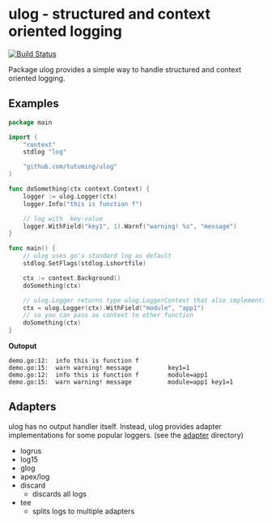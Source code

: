 # ulog - structured and context oriented logging

[![Build Status](https://semaphoreci.com/api/v1/tutuming/ulog/branches/master/badge.svg)](https://semaphoreci.com/tutuming/ulog)

Package ulog provides a simple way to handle structured and context oriented logging.

## Examples

```go
package main

import (
	"context"
	stdlog "log"

	"github.com/tutuming/ulog"
)

func doSomething(ctx context.Context) {
	logger := ulog.Logger(ctx)
	logger.Info("this is function f")

	// log with  key-value
	logger.WithField("key1", 1).Warnf("warning! %s", "message")
}

func main() {
	// ulog uses go's standard log as default
	stdlog.SetFlags(stdlog.Lshortfile)

	ctx := context.Background()
	doSomething(ctx)

	// ulog.Logger returns type ulog.LoggerContext that also implements context.Context
	ctx = ulog.Logger(ctx).WithField("module", "app1")
	// so you can pass as context to other function
	doSomething(ctx)
}
```

**Outoput**

```
demo.go:12:  info this is function f       
demo.go:15:  warn warning! message          key1=1
demo.go:12:  info this is function f        module=app1
demo.go:15:  warn warning! message          module=app1 key1=1
```


## Adapters

ulog has no output handler itself. Instead, ulog provides adapter implementations for some popular loggers.
(see the [adapter](./adapter) directory)

* logrus
* log15
* glog
* apex/log
* discard
    * discards all logs
* tee
    * splits logs to multiple adapters

